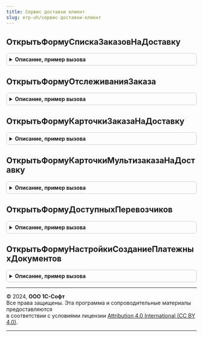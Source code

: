 ```yaml
---
title: Сервис доставки клиент
slug: erp-uh/сервис-доставки-клиент
---
```



## ОткрытьФормуСпискаЗаказовНаДоставку
<details style="margin: 1em 0; padding: 0.5em; border: 1px solid #ccc; border-radius: 6px;">

<summary style="font-weight: bold; cursor: pointer;">Описание, пример вызова</summary>

```bsl

// Открывает форму списка заказов из обработки "СервисДоставки".
//
// Параметры:
//  Параметры - Структура - структура с ключами:
//    * ДокументОснование - ОпределяемыйТип.ОснованиеЗаказаСервисДоставки - ссылка на документ основание.
//    * Отправитель - ОпределяемыйТип.УчастникГрузоперевозкиСервисДоставки - отправитель груза.
//    * Получатель - ОпределяемыйТип.УчастникГрузоперевозкиСервисДоставки - получатель груза.
//    * РежимВыбора - Булево - Режим выбора таблицы формы.
//    * ОбработкаВыбора - Строка - Имя процедуры обработки выбора строки в форме выбора.
//      В форме уже есть библиотечная процедура обработки выбора -
//      "СервисДоставкиКлиентСервер.ИмяПроцедурыДобавитьДокументОснованиеВВыбранныйЗаказНаДоставку()".
//      Можно указать свою, тогда при выборе строки заказа в переопределяемую процедуру
//      "ОбработатьРезультатВыбораЗаказаНаДоставку" будет передано имя этой процедуры.
//
Процедура ОткрытьФормуСпискаЗаказовНаДоставку(Параметры = Неопределено) Экспорт
```

Пример вызова
```bsl
СервисДоставкиКлиент.ОткрытьФормуСпискаЗаказовНаДоставку(Параметры);
```
</details>

## ОткрытьФормуОтслеживанияЗаказа
<details style="margin: 1em 0; padding: 0.5em; border: 1px solid #ccc; border-radius: 6px;">

<summary style="font-weight: bold; cursor: pointer;">Описание, пример вызова</summary>

```bsl

// Открывает форму отслеживания заказов из обработки "СервисДоставки".
//
// Параметры:
//  Параметры - Структура - структура параметров открытия формы.
//
Процедура ОткрытьФормуОтслеживанияЗаказа(Параметры = Неопределено) Экспорт
```

Пример вызова
```bsl
СервисДоставкиКлиент.ОткрытьФормуОтслеживанияЗаказа(Параметры);
```
</details>

## ОткрытьФормуКарточкиЗаказаНаДоставку
<details style="margin: 1em 0; padding: 0.5em; border: 1px solid #ccc; border-radius: 6px;">

<summary style="font-weight: bold; cursor: pointer;">Описание, пример вызова</summary>

```bsl

// Открывает форму карточки заказа на доставку из обработки "СервисДоставки".
//
// Параметры:
//  Параметры - см. СервисДоставки.НовыйПараметрыЗаказаНаДоставку
//
Процедура ОткрытьФормуКарточкиЗаказаНаДоставку(Параметры = Неопределено) Экспорт
```

Пример вызова
```bsl
СервисДоставкиКлиент.ОткрытьФормуКарточкиЗаказаНаДоставку(Параметры);
```
</details>

## ОткрытьФормуКарточкиМультизаказаНаДоставку
<details style="margin: 1em 0; padding: 0.5em; border: 1px solid #ccc; border-radius: 6px;">

<summary style="font-weight: bold; cursor: pointer;">Описание, пример вызова</summary>

```bsl

// Открывает форму карточки заказа на доставку из обработки "СервисДоставки".
//
// Параметры:
//  Параметры - см. СервисДоставки.НовыйПараметрыЗаказаНаДоставку
//
Процедура ОткрытьФормуКарточкиМультизаказаНаДоставку(Параметры = Неопределено) Экспорт
```

Пример вызова
```bsl
СервисДоставкиКлиент.ОткрытьФормуКарточкиМультизаказаНаДоставку(Параметры);
```
</details>

## ОткрытьФормуДоступныхПеревозчиков
<details style="margin: 1em 0; padding: 0.5em; border: 1px solid #ccc; border-radius: 6px;">

<summary style="font-weight: bold; cursor: pointer;">Описание, пример вызова</summary>

```bsl

// Открывает форму доступных грузоперевозчиков из обработки "СервисДоставки".
//
// Параметры:
//  Параметры - Структура - структура параметров открытия формы.
//
Процедура ОткрытьФормуДоступныхПеревозчиков(Параметры = Неопределено) Экспорт
```

Пример вызова
```bsl
СервисДоставкиКлиент.ОткрытьФормуДоступныхПеревозчиков(Параметры);
```
</details>

## ОткрытьФормуНастройкиСозданиеПлатежныхДокументов
<details style="margin: 1em 0; padding: 0.5em; border: 1px solid #ccc; border-radius: 6px;">

<summary style="font-weight: bold; cursor: pointer;">Описание, пример вызова</summary>

```bsl

// Открывает форму настроек, если требуется
//
Процедура ОткрытьФормуНастройкиСозданиеПлатежныхДокументов() Экспорт
```

Пример вызова
```bsl
СервисДоставкиКлиент.ОткрытьФормуНастройкиСозданиеПлатежныхДокументов() 
```
</details>

---

© 2024, **ООО 1С-Софт**  
Все права защищены. Эта программа и сопроводительные материалы предоставляются  
в соответствии с условиями лицензии [Attribution 4.0 International (CC BY 4.0)](https://creativecommons.org/licenses/by/4.0/legalcode).

---
